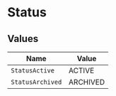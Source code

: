 # Status


## Values

| Name             | Value            |
| ---------------- | ---------------- |
| `StatusActive`   | ACTIVE           |
| `StatusArchived` | ARCHIVED         |